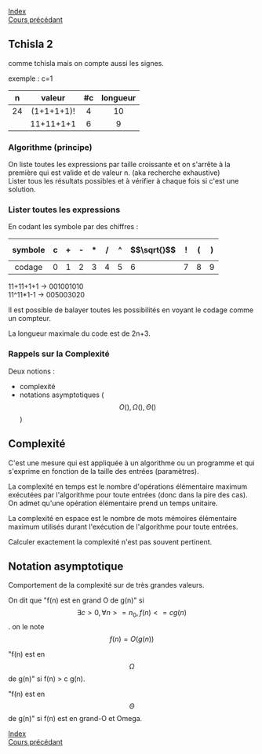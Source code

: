 <script type="text/javascript" src="https://cdnjs.cloudflare.com/ajax/libs/mathjax/2.7.7/latest.js?config=TeX-MML-AM_CHTML"></script>

[Index](./index.md)  
[Cours précédant](./cours_1.md)

## Tchisla 2
comme tchisla mais on compte aussi les signes.

exemple : c=1

|n  |valeur    |#c |longueur|
|:-:|:--------:|:-:|:------:|
|24 |(1+1+1+1)!|4  |10      |
|   |11+11+1+1 |6  |9       |

### Algorithme (principe)

On liste toutes les expressions par taille croissante et on s'arrête à la première qui est valide et de valeur n. (aka recherche exhaustive)  
Lister tous les résultats possibles et à vérifier à chaque fois si c'est une solution.

### Lister toutes les expressions
En codant les symbole par des chiffres :

|symbole|c|+|-|*|/|^|$$\sqrt{}$$|!|(|)|
|:-----:|-|-|-|-|-|-|-|-|-|-|
|codage |0|1|2|3|4|5|6|7|8|9|

11+11+1+1 -> 001001010  
11^11*1-1 -> 005003020

Il est possible de balayer toutes les possibilités en voyant le codage comme un compteur.

La longueur maximale du code est de 2n+3.

### Rappels sur la Complexité

Deux notions :
- complexité
- notations asymptotiques ($$O(), \Omega(), \Theta()$$)

## Complexité

C'est une mesure qui est appliquée à un algorithme ou un programme et qui s'exprime en fonction de la taille des entrées (paramètres).

La complexité en temps est le nombre d'opérations élémentaire maximum exécutées par l'algorithme pour toute entrées (donc dans la pire des cas).  
On admet qu'une opération élémentaire prend un temps unitaire.

La complexité en espace est le nombre de mots mémoires élémentaire maximum utilisés durant l'exécution de l'algorithme pour toute entrées.

Calculer exactement la complexité n'est pas souvent pertinent.

## Notation asymptotique

Comportement de la complexité sur de très grandes valeurs.

On dit que "f(n) est en grand O de g(n)" si $$\exists c>0, \forall n >= n_0, f(n) <= c g(n)$$. on le note $$f(n) = O(g(n))$$

"f(n) est en $$\Omega$$ de g(n)" si f(n) > c g(n).

"f(n) est en $$\Theta$$ de g(n)" si f(n) est en grand-O et Omega.

[Index](./index.md)  
[Cours précédant](./cours_1.md)
